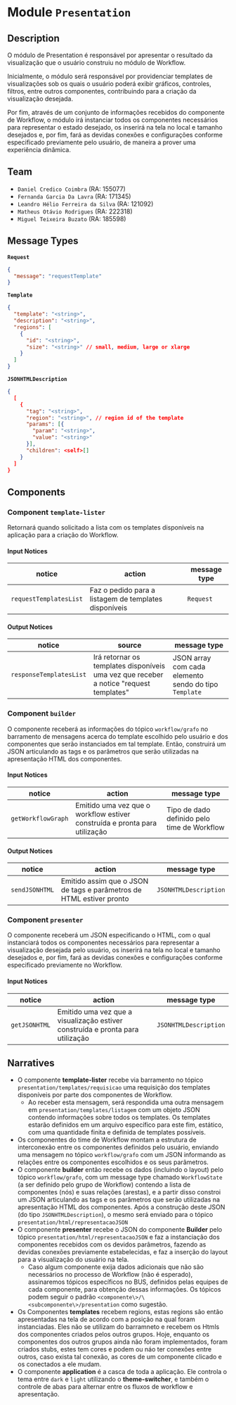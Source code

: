 # Module `Presentation`

## Description

O módulo de Presentation é responsável por apresentar o resultado da
visualização que o usuário construiu no módulo de Workflow.

Inicialmente, o módulo será responsável por providenciar templates de
visualizações sob os quais o usuário poderá exibir gráficos, controles,
filtros, entre outros componentes, contribuindo para a criação da visualização
desejada.

Por fim, através de um conjunto de informações recebidos do componente de
Workflow, o módulo irá instanciar todos os componentes necessários para
representar o estado desejado, os inserirá na tela no local e tamanho desejados
e, por fim, fará as devidas conexões e configurações conforme especificado
previamente pelo usuário, de maneira a prover uma experiência dinâmica.

## Team

- `Daniel Credico Coimbra` (RA: 155077)
- `Fernanda Garcia Da Lavra` (RA: 171345)
- `Leandro Hélio Ferreira da Silva` (RA: 121092)
- `Matheus Otávio Rodrigues` (RA: 222318)
- `Miguel Teixeira Buzato` (RA: 185598)

## Message Types

**`Request`**

```json
{
  "message": "requestTemplate"
}
```

**`Template`**

```json
{
  "template": "<string>",
  "description": "<string>",
  "regions": [
    {
      "id": "<string>",
      "size": "<string>" // small, medium, large or xlarge
    }
  ]
}
```

**`JSONHTMLDescription`**

```json
{
  [
    {
      "tag": "<string>",
      "region": "<string>", // region id of the template
      "params": [{
        "param": "<string>",
        "value": "<string>"
      }],
      "children": <self>[]
    }
  ]
}
```

## Components

### Component `template-lister`

Retornará quando solicitado a lista com os templates disponíveis na aplicação para a criação do Workflow.

#### Input Notices

| notice                 | action                                                | message type |
| ---------------------- | ----------------------------------------------------- | ------------ |
| `requestTemplatesList` | Faz o pedido para a listagem de templates disponíveis | `Request`    |

#### Output Notices

| notice                  | source                                                                                 | message type                                          |
| ----------------------- | -------------------------------------------------------------------------------------- | ----------------------------------------------------- |
| `responseTemplatesList` | Irá retornar os templates disponíveis uma vez que receber a notice "request templates" | JSON array com cada elemento sendo do tipo `Template` |

### Component `builder`

O componente receberá as informações do tópico `workflow/grafo` no barramento de mensagens acerca do template escolhido pelo usuário e dos componentes que serão instanciados em tal template.
Então, construirá um JSON articulando as tags e os parâmetros que serão utilizadas na apresentação HTML dos componentes.

#### Input Notices

| notice             | action                                                                     | message type                                |
| ------------------ | -------------------------------------------------------------------------- | ------------------------------------------- |
| `getWorkflowGraph` | Emitido uma vez que o workflow estiver construída e pronta para utilização | Tipo de dado definido pelo time de Workflow |

#### Output Notices

| notice         | action                                                               | message type          |
| -------------- | -------------------------------------------------------------------- | --------------------- |
| `sendJSONHTML` | Emitido assim que o JSON de tags e parâmetros de HTML estiver pronto | `JSONHTMLDescription` |

### Component `presenter`

O componente receberá um JSON especificando o HTML, com o qual instanciará todos os componentes necessários para representar a visualização desejada pelo usuário,
os inserirá na tela no local e tamanho desejados e, por fim, fará as devidas conexões e configurações conforme especificado previamente no Workflow.

#### Input Notices

| notice        | action                                                                         | message type          |
| ------------- | ------------------------------------------------------------------------------ | --------------------- |
| `getJSONHTML` | Emitido uma vez que a visualização estiver construída e pronta para utilização | `JSONHTMLDescription` |

## Narratives

- O componente **template-lister** recebe via barramento no tópico `presentation/templates/requisicao` uma requisição dos templates disponíveis por parte dos componentes de Workflow.
  - Ao receber esta mensagem, será respondida uma outra mensagem em `presentation/templates/listagem` com um objeto JSON contendo informações sobre todos os templates. Os templates estarão definidos em um arquivo específico para este fim, estático, com uma quantidade finita e definida de templates possíveis.
- Os componentes do time de Workflow montam a estrutura de interconexão entre os componentes definidos pelo usuário, enviando uma mensagem no tópico `workflow/grafo` com um JSON informando as relações entre os componentes escolhidos e os seus parâmetros.
- O componente **builder** então recebe os dados (incluindo o layout) pelo tópico `workflow/grafo`, com um message type chamado `WorkflowState` (a ser definido pelo grupo de Workflow) contendo a lista de componentes (nós) e suas relações (arestas), e a partir disso constroi um JSON articulando as tags e os parâmetros que serão utilizadas na apresentação HTML dos componentes. Após a construção deste JSON (do tipo `JSONHTMLDescription`), o mesmo será enviado para o tópico `presentation/html/representacaoJSON`
- O componente **presenter** recebe o JSON do componente **Builder** pelo tópico `presentation/html/representacaoJSON` e faz a instanciação dos componentes recebidos com os devidos parâmetros, fazendo as devidas conexões previamente estabelecidas, e faz a inserção do layout para a visualização do usuário na tela.
  - Caso algum componente exija dados adicionais que não são necessários no processo de Workflow (não é esperado), assinaremos tópicos específicos no BUS, definidos pelas equipes de cada componente, para obtenção dessas informações. Os tópicos podem seguir o padrão `<componente\>/\<subcomponente\>/presentation` como sugestão.
- Os Componentes **templates** recebem regions, estas regions são então apresentadas na tela de acordo com a posição na qual foram instanciadas.
  Eles não se utilizam do barramneto e recebem os Htmls dos componentes criados pelos outros grupos. Hoje, enquanto os componentes dos outros grupos ainda não foram implementados, foram criados stubs, estes tem cores e podem ou náo ter conexões entre outros, caso exista tal conexão, as cores de um componente clicado e os conectados a ele mudam.
- O componente **application** é a casca de toda a aplicação. Ele controla o tema entre `dark` e `light` utilizando o **theme-switcher**, e também o controle de abas para alternar entre os fluxos de workflow e apresentação.
